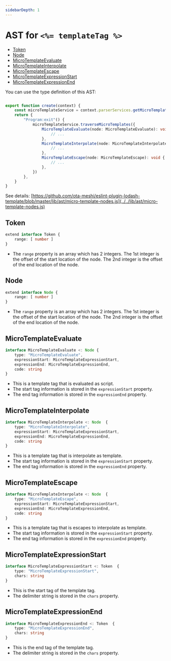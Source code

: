 ```yaml
---
sidebarDepth: 1
---
```


# AST for `<%= templateTag %>`

- [Token](#token)
- [Node](#node)
- [MicroTemplateEvaluate](#microtemplateevaluate)
- [MicroTemplateInterpolate](#microtemplateinterpolate)
- [MicroTemplateEscape](#microtemplateescape)
- [MicroTemplateExpressionStart](#microtemplateexpressionstart)
- [MicroTemplateExpressionEnd](#microtemplateexpressionend)

You can use the type definition of this AST:

```ts

export function create(context) {
    const microTemplateService = context.parserServices.getMicroTemplateService()
    return {
        "Program:exit"() {
            microTemplateService.traverseMicroTemplates({
                MicroTemplateEvaluate(node: MicroTemplateEvaluate): void {
                    // ...
                },
                MicroTemplateInterpolate(node: MicroTemplateInterpolate): void {
                    // ...
                },
                MicroTemplateEscape(node: MicroTemplateEscape): void {
                    // ...
                },
            })
        },
    }
}
```

See details: [https://github.com/ota-meshi/eslint-plugin-lodash-template/blob/master/lib/ast/micro-template-nodes.js](../../lib/ast/micro-template-nodes.js)


## Token

```ts
extend interface Token {
    range: [ number ]
}
```

- The `range` property is an array which has 2 integers.
  The 1st integer is the offset of the start location of the node.
  The 2nd integer is the offset of the end location of the node.

## Node

```ts
extend interface Node {
    range: [ number ]
}
```

- The `range` property is an array which has 2 integers.
  The 1st integer is the offset of the start location of the node.
  The 2nd integer is the offset of the end location of the node.

## MicroTemplateEvaluate

```ts
interface MicroTemplateEvaluate <: Node {
    type: "MicroTemplateEvaluate",
    expressionStart: MicroTemplateExpressionStart,
    expressionEnd: MicroTemplateExpressionEnd,
    code: string
}
```

- This is a template tag that is evaluated as script.
- The start tag information is stored in the `expressionStart` property.
- The end tag information is stored in the `expressionEnd` property.

## MicroTemplateInterpolate

```ts
interface MicroTemplateInterpolate <: Node  {
    type: "MicroTemplateInterpolate",
    expressionStart: MicroTemplateExpressionStart,
    expressionEnd: MicroTemplateExpressionEnd,
    code: string
}
```

- This is a template tag that is interpolate as template.
- The start tag information is stored in the `expressionStart` property.
- The end tag information is stored in the `expressionEnd` property.

## MicroTemplateEscape

```ts
interface MicroTemplateInterpolate <: Node  {
    type: "MicroTemplateEscape",
    expressionStart: MicroTemplateExpressionStart,
    expressionEnd: MicroTemplateExpressionEnd,
    code: string
}
```

- This is a template tag that is escapes to interpolate as template.
- The start tag information is stored in the `expressionStart` property.
- The end tag information is stored in the `expressionEnd` property.

## MicroTemplateExpressionStart

```ts
interface MicroTemplateExpressionStart <: Token  {
    type: "MicroTemplateExpressionStart",
    chars: string
}
```

- This is the start tag of the template tag.
- The delimiter string is stored in the `chars` property.

## MicroTemplateExpressionEnd

```ts
interface MicroTemplateExpressionEnd <: Token  {
    type: "MicroTemplateExpressionEnd",
    chars: string
}
```

- This is the end tag of the template tag.
- The delimiter string is stored in the `chars` property.


